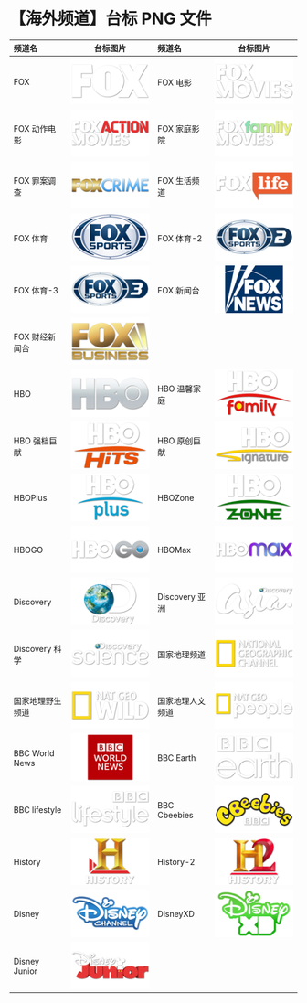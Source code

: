 # 【海外频道】台标 PNG 文件

| 频道名           |             台标图片             | 频道名           |             台标图片             |
| :--------------- | :------------------------------: | :--------------- | :------------------------------: |
| FOX              |    <img src="../tv/FOX.png">     | FOX 电影         |    <img src="../tv/FOX1.png">    |
| FOX 动作电影     |    <img src="../tv/FOX2.png">    | FOX 家庭影院     |    <img src="../tv/FOX3.png">    |
| FOX 罪案调查     |    <img src="../tv/FOX4.png">    | FOX 生活频道     |    <img src="../tv/FOX5.png">    |
| FOX 体育         |    <img src="../tv/FOX6.png">    | FOX 体育-2       |    <img src="../tv/FOX7.png">    |
| FOX 体育-3       |    <img src="../tv/FOX8.png">    | FOX 新闻台       |    <img src="../tv/FOX9.png">    |
| FOX 财经新闻台   |   <img src="../tv/FOX10.png">    |
| HBO              |    <img src="../tv/HBO.png">     | HBO 温馨家庭     |    <img src="../tv/HBO1.png">    |
| HBO 强档巨献     |    <img src="../tv/HBO2.png">    | HBO 原创巨献     |    <img src="../tv/HBO3.png">    |
| HBOPlus          |    <img src="../tv/HBO4.png">    | HBOZone          |    <img src="../tv/HBO5.png">    |
| HBOGO            |    <img src="../tv/HBO6.png">    | HBOMax           |    <img src="../tv/HBO7.png">    |
| Discovery        | <img src="../tv/Discovery.png">  | Discovery 亚洲   | <img src="../tv/Discovery1.png"> |
| Discovery 科学   | <img src="../tv/Discovery2.png"> | 国家地理频道     |   <img src="../tv/NATGEO.png">   |
| 国家地理野生频道 |  <img src="../tv/NATGEO1.png">   | 国家地理人文频道 |  <img src="../tv/NATGEO2.png">   |
| BBC World News   |    <img src="../tv/BBC1.png">    | BBC Earth        |    <img src="../tv/BBC2.png">    |
| BBC lifestyle    |    <img src="../tv/BBC3.png">    | BBC Cbeebies     |    <img src="../tv/BBC4.png">    |
| History          |  <img src="../tv/History1.png">  | History-2        |  <img src="../tv/History2.png">  |
| Disney           |   <img src="../tv/Disney.png">   | DisneyXD         |  <img src="../tv/Disney1.png">   |
| Disney Junior    |  <img src="../tv/Disney2.png">   |
